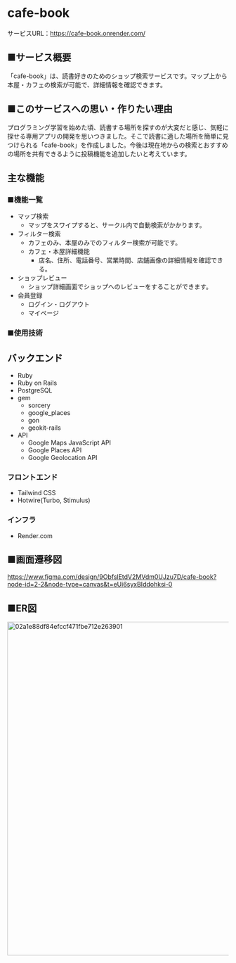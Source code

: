 # cafe-book
サービスURL：https://cafe-book.onrender.com/
## ■サービス概要
「cafe-book」は、読書好きのためのショップ検索サービスです。マップ上から本屋・カフェの検索が可能で、詳細情報を確認できます。
## ■このサービスへの思い・作りたい理由
プログラミング学習を始めた頃、読書する場所を探すのが大変だと感じ、気軽に探せる専用アプリの開発を思いつきました。そこで読書に適した場所を簡単に見つけられる「cafe-book」を作成しました。今後は現在地からの検索とおすすめの場所を共有できるように投稿機能を追加したいと考えています。

## 主な機能

### ■機能一覧
- マップ検索
  - マップをスワイプすると、サークル内で自動検索がかかります。
- フィルター検索
  - カフェのみ、本屋のみでのフィルター検索が可能です。
  - カフェ・本屋詳細機能
	  - 店名、住所、電話番号、営業時間、店舗画像の詳細情報を確認できる。
- ショップレビュー
  -  ショップ詳細画面でショップへのレビューをすることができます。
- 会員登録
  - ログイン・ログアウト
  - マイページ

### ■使用技術
## バックエンド
- Ruby
- Ruby on Rails
- PostgreSQL
- gem
  - sorcery
  - google_places
  - gon
  - geokit-rails
- API
  - Google Maps JavaScript API
  - Google Places API
  - Google Geolocation API
### フロントエンド
- Tailwind CSS
- Hotwire(Turbo, Stimulus)
### インフラ
- Render.com

## ■画面遷移図
https://www.figma.com/design/9ObfslEtdV2MVdm0UJzu7D/cafe-book?node-id=2-2&node-type=canvas&t=eUi6syxBIddohksi-0
## ■ER図
<img width="759" alt="02a1e88df84efccf471fbe712e263901" src="https://github.com/user-attachments/assets/15ef5f09-17f5-4994-8913-e62d56f9353d">